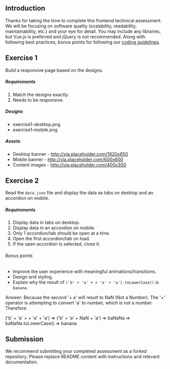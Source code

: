 ## Introduction

Thanks for taking the time to complete this frontend technical assessment. We will be focusing on software quality (scalability, readability, maintainability, etc.) and your eye for detail. You may include any libraries, but Vue.js is preferred and jQuery is not recommended. Along with following best practices, bonus points for following our [coding guidelines](https://github.com/mindarc/frontend-assessment/wiki/Coding-guidelines).

## Exercise 1

Build a responsive page based on the designs.

##### Requirements

1. Match the designs exactly.
2. Needs to be responsive.

##### Designs

-   exercise1-desktop.png
-   exercise1-mobile.png

##### Assets

-   Desktop banner - http://via.placeholder.com/1920x650
-   Mobile banner - http://via.placeholder.com/600x600
-   Content images - http://via.placeholder.com/400x300

## Exercise 2

Read the `data.json` file and display the data as tabs on desktop and an accordion on mobile.

##### Requirements

1. Display data in tabs on desktop.
2. Display data in an accordion on mobile.
3. Only 1 accordion/tab should be open at a time.
4. Open the first accordion/tab on load.
5. If the open accordion is selected, close it.

###### Bonus points

-   Improve the user experience with meaningful animations/transitions.
-   Design and styling.
-   Explain why the result of `('b' + 'a' + + 'a' + 'a').toLowerCase()` is `banana`.

Answer: Because the second '+ a' will result to NaN (Not a Number). The '+' operator is attempting to convert 'a' to number, which is not a number. Therefore:

('b' + 'a' + + 'a' + 'a')
=> ('b' + 'a' + NaN + 'a')
=> baNaNa
=> baNaNa.toLowerCase()
=> banana

## Submission

We recommend submitting your completed assessment as a forked repository. Please replace README content with instructions and relevant documentation.
